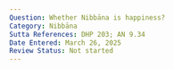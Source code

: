 ```yaml
---
Question: Whether Nibbāna is happiness?
Category: Nibbāna
Sutta References: DHP 203; AN 9.34
Date Entered: March 26, 2025
Review Status: Not started
---
```

